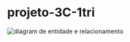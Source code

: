 # projeto-3C-1tri


![diagram de entidade e relacionamento](https://img.ge/ib/5JRXrvM88zSO6VW_1740264664.png)


